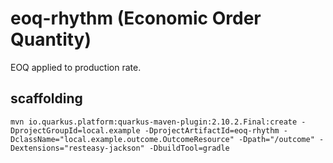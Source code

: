 # eoq-rhythm (Economic Order Quantity)

EOQ applied to production rate.

## scaffolding

```shell
mvn io.quarkus.platform:quarkus-maven-plugin:2.10.2.Final:create -DprojectGroupId=local.example -DprojectArtifactId=eoq-rhythm -DclassName="local.example.outcome.OutcomeResource" -Dpath="/outcome" -Dextensions="resteasy-jackson" -DbuildTool=gradle
```
